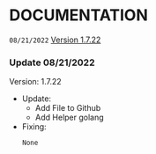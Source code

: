 # DOCUMENTATION
`08/21/2022` [Version 1.7.22](https://github.com/alipbudiman/bot-golang-line-protect-war-and-bypass/blob/main/documentation.md#update-08212022)

### Update 08/21/2022
Version: 1.7.22
  - Update:
    - Add File to Github
    - Add Helper golang
  - Fixing:
    ```PY
    None
    ```

 
